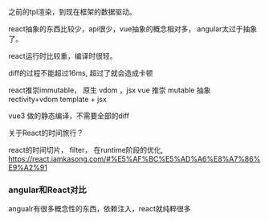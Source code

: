 之前的tpl渲染，到现在框架的数据驱动。

react抽象的东西比较少，api很少，vue抽象的概念相对多， angular太过于抽象了。 

react运行时比较重，编译时很轻。

diff的过程不能超过16ms, 超过了就会造成卡顿

react推崇immutable， 原生 vdom ，jsx
vue 推崇 mutable 抽象 rectivity+vdom  template + jsx 

vue3 做的静态编译，不需要全部的diff

关于React的时间旅行？ 

react的时间切片， filter， 在runtime阶段的优化, 
https://react.iamkasong.com/#%E5%AF%BC%E5%AD%A6%E8%A7%86%E9%A2%91




### angular和React对比
angualr有很多概念性的东西，依赖注入，react就纯粹很多